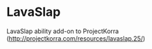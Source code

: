 LavaSlap
========

LavaSlap ability add-on to ProjectKorra (http://projectkorra.com/resources/lavaslap.25/)
